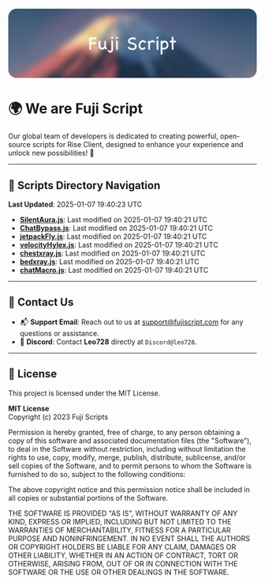 ![Banner](.github/b.webp)

# 🌍 **We are Fuji Script**

Our global team of developers is dedicated to creating powerful, open-source scripts for Rise Client, designed to enhance your experience and unlock new possibilities! 🌟

---
<!-- SCRIPTS_NAVIGATION_START -->
## 📂 **Scripts Directory Navigation**

**Last Updated**: 2025-01-07 19:40:23 UTC

- **[SilentAura.js](scripts/SilentAura.js)**: Last modified on 2025-01-07 19:40:21 UTC
- **[ChatBypass.js](scripts/ChatBypass.js)**: Last modified on 2025-01-07 19:40:21 UTC
- **[jetpackFly.js](scripts/jetpackFly.js)**: Last modified on 2025-01-07 19:40:21 UTC
- **[velocityHylex.js](scripts/velocityHylex.js)**: Last modified on 2025-01-07 19:40:21 UTC
- **[chestxray.js](scripts/chestxray.js)**: Last modified on 2025-01-07 19:40:21 UTC
- **[bedxray.js](scripts/bedxray.js)**: Last modified on 2025-01-07 19:40:21 UTC
- **[chatMacro.js](scripts/chatMacro.js)**: Last modified on 2025-01-07 19:40:21 UTC

<!-- SCRIPTS_NAVIGATION_END -->

---

## 💬 **Contact Us**  
- 📬 **Support Email**: Reach out to us at [support@fujiscript.com](mailto:support@fujiscript.com) for any questions or assistance.  
- 💬 **Discord**: Contact **Leo728** directly at `Discord@leo728`.

---

## 📜 **License**

This project is licensed under the MIT License.  

**MIT License**  
Copyright (c) 2023 Fuji Scripts  

Permission is hereby granted, free of charge, to any person obtaining a copy of this software and associated documentation files (the "Software"), to deal in the Software without restriction, including without limitation the rights to use, copy, modify, merge, publish, distribute, sublicense, and/or sell copies of the Software, and to permit persons to whom the Software is furnished to do so, subject to the following conditions:  

The above copyright notice and this permission notice shall be included in all copies or substantial portions of the Software.  

THE SOFTWARE IS PROVIDED "AS IS", WITHOUT WARRANTY OF ANY KIND, EXPRESS OR IMPLIED, INCLUDING BUT NOT LIMITED TO THE WARRANTIES OF MERCHANTABILITY, FITNESS FOR A PARTICULAR PURPOSE AND NONINFRINGEMENT. IN NO EVENT SHALL THE AUTHORS OR COPYRIGHT HOLDERS BE LIABLE FOR ANY CLAIM, DAMAGES OR OTHER LIABILITY, WHETHER IN AN ACTION OF CONTRACT, TORT OR OTHERWISE, ARISING FROM, OUT OF OR IN CONNECTION WITH THE SOFTWARE OR THE USE OR OTHER DEALINGS IN THE SOFTWARE.  
